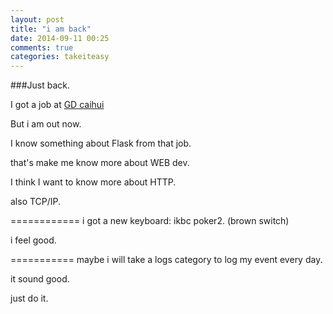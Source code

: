 ```yaml
---
layout: post
title: "i am back"
date: 2014-09-11 00:25
comments: true
categories: takeiteasy
---
```



###Just back.

I got a job  at [GD caihui](http://www.gdcaihui.com)

But i am out now.

I know something about Flask from that job.

that's make me know more about WEB dev.


I think I want to know more about HTTP.

also TCP/IP. 

============
i got a new keyboard: ikbc poker2. (brown switch)

i feel good.

===========
maybe i will take a logs category to log my event every day.

it sound good.

just do it.
